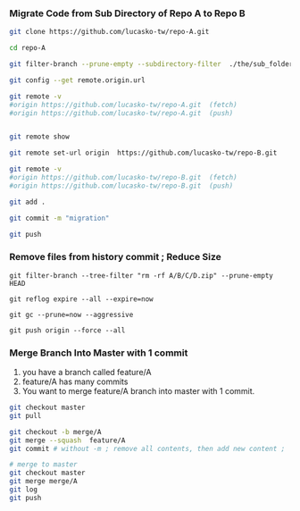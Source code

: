 
### Migrate Code from Sub Directory of Repo A to Repo B


```sh
git clone https://github.com/lucasko-tw/repo-A.git 

cd repo-A

git filter-branch --prune-empty --subdirectory-filter  ./the/sub_folder/you/want  master

git config --get remote.origin.url

git remote -v
#origin	https://github.com/lucasko-tw/repo-A.git  (fetch)
#origin	https://github.com/lucasko-tw/repo-A.git  (push)


git remote show

git remote set-url origin  https://github.com/lucasko-tw/repo-B.git 

git remote -v
#origin	https://github.com/lucasko-tw/repo-B.git  (fetch)
#origin	https://github.com/lucasko-tw/repo-B.git  (push)

git add .

git commit -m "migration"

git push
```


### Remove files from history commit ; Reduce Size

```
git filter-branch --tree-filter "rm -rf A/B/C/D.zip" --prune-empty HEAD

git reflog expire --all --expire=now

git gc --prune=now --aggressive

git push origin --force --all

```


### Merge Branch Into Master with 1 commit

1. you have a branch called feature/A
2. feature/A has many commits
3. You want to merge feature/A branch into master with 1 commit.


```sh
git checkout master
git pull

git checkout -b merge/A
git merge --squash  feature/A
git commit # without -m ; remove all contents, then add new content ;

# merge to master
git checkout master
git merge merge/A
git log
git push
```
